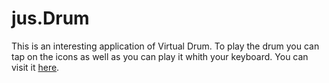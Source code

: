# jus.Drum
This is an interesting application of Virtual Drum. To play the drum you can tap on the icons as well as you can play it whith your keyboard.
You can visit it [here](https://adityabanotra.github.io/jus.Drum/).
